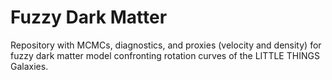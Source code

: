 # Fuzzy Dark Matter 

Repository with MCMCs, diagnostics, and proxies (velocity and density) for fuzzy dark matter model confronting rotation curves of the LITTLE THINGS
Galaxies.


